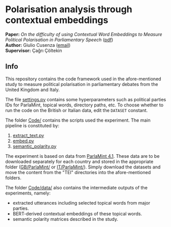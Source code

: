 # Polarisation analysis through contextual embeddings

**Paper:** _On the difficulty of using Contextual Word Embeddings to Measure Political Polarisation in Parliamentary Speech_ ([pdf](G.%20Cusenza,%20On%20the%20difficulty%20of%20using%20Contextual%20Word%20Embeddings%20to%20Measure%20Political%20Polarisation%20in%20Parliamentary%20Speech.pdf.pdf))  
**Author:** Giulio Cusenza ([email](mailto:giuliocusenza@gmail.com))  
**Supervisor:** Çağrı Çöltekin  

## Info
This repository contains the code framework used in the afore-mentioned study to measure political polarisation in parliamentary debates from the United Kingdom and Italy.

The file [settings.py](./Code/settings.py) contains some hyperparameters such as political parties IDs for ParlaMint, topical words, directory paths, etc. To choose whether to run the code on the British or Italian data, edit the `DATASET` constant.

The folder [Code/](./Code/) contains the scripts used the experiment. The main pipeline is constituted by:
1. [extract_text.py](./Code/extract_text.py)
2. [embed.py](./Code/embed.py)
3. [semantic_polarity.py](./Code/semantic_polarity.py)

The experiment is based on data from [ParlaMint 4.1](https://www.clarin.eu/parlamint). These data are to be downloaded separately for each country and stored in the appropriate folder ([GB/ParlaMint/](./Code/data/GB/) or [IT/ParlaMint/](./Code/data/IT/)). Simply download the datasets and move the content from the "TEI" directories into the afore-mentioned folders.

The folder [Code/data/](./Code/data/) also contains the intermediate outputs of the experiments, namely:
- extracted utterances including selected topical words from major parties.
- BERT-derived contextual embeddings of these topical words.
- semantic polarity matrices described in the study.
